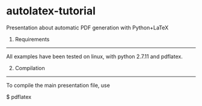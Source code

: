 autolatex-tutorial
==================

Presentation about automatic PDF generation with Python+LaTeX

1. Requirements
---------------

All examples have been tested on linux, with python 2.7.11 and pdflatex.

2. Compilation
--------------

To compile the main presentation file, use

$ pdflatex 
